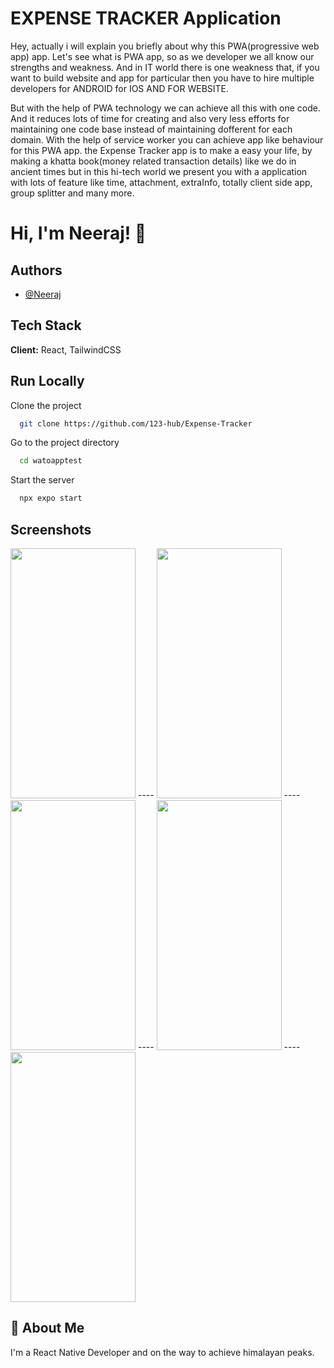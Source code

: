 
# EXPENSE TRACKER Application

Hey, actually i will explain you briefly about why this PWA(progressive web app) app. Let's see what is PWA app, so as we developer we all know our strengths and weakness. And in IT world there is one weakness that, if you want to build website and app for particular then you have to hire multiple developers for ANDROID for IOS AND FOR WEBSITE.

But with the help of PWA technology we can achieve all this with one code. And it reduces lots of time for creating and also very less efforts for maintaining one code base instead of maintaining dofferent for each domain. With the help of service worker you can achieve app like behaviour for this PWA app.
the Expense Tracker app is to make a easy your life, by making a khatta book(money related transaction details) like we do in ancient times but in this hi-tech world we present you with a application with lots of feature like time, attachment, extraInfo, totally client side app, group splitter and many more.



# Hi, I'm Neeraj! 👋


## Authors

- [@Neeraj](https://github.com/123-hub)


## Tech Stack

**Client:** React, TailwindCSS



## Run Locally

Clone the project

```bash
  git clone https://github.com/123-hub/Expense-Tracker
```

Go to the project directory

```bash
  cd watoapptest
```

Start the server

```bash
  npx expo start
```


## Screenshots

<img src="https://github.com/123-hub/Expense-Tracker/assets/55103003/440da96e-25de-4ed3-aa03-f41ef40eb582" height=400px width=200px/>
----
<img src="https://github.com/123-hub/Expense-Tracker/assets/55103003/452a2700-cce3-4d9e-8dd7-9a414d047557" height=400px width=200px/>
----
<img src="https://github.com/123-hub/Expense-Tracker/assets/55103003/8b902d63-f86d-4831-a057-f9e3845701e7" height=400px width=200px/>
----
<img src="https://github.com/123-hub/Expense-Tracker/assets/55103003/9c66d56a-4f75-41eb-987c-a1a67208edc0" height=400px width=200px/>
----
<img src="https://github.com/123-hub/Expense-Tracker/assets/55103003/f763fc8b-c9a8-40be-bdbc-f6fd12c4bb4a" height=400px width=200px/>


## 🚀 About Me
I'm a React Native Developer and on the way to achieve himalayan peaks.

